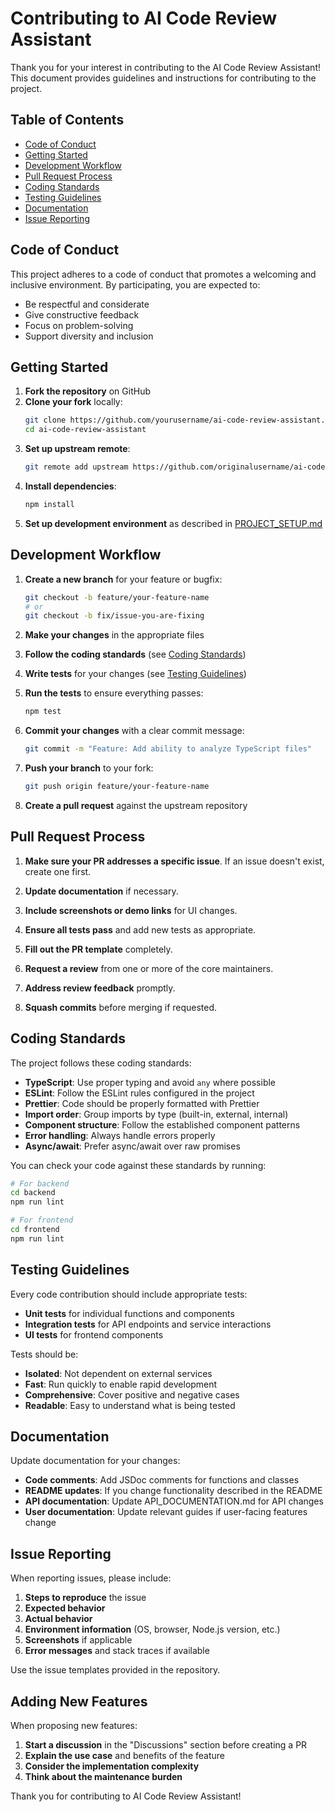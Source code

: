 # Contributing to AI Code Review Assistant

Thank you for your interest in contributing to the AI Code Review Assistant! This document provides guidelines and instructions for contributing to the project.

## Table of Contents

- [Code of Conduct](#code-of-conduct)
- [Getting Started](#getting-started)
- [Development Workflow](#development-workflow)
- [Pull Request Process](#pull-request-process)
- [Coding Standards](#coding-standards)
- [Testing Guidelines](#testing-guidelines)
- [Documentation](#documentation)
- [Issue Reporting](#issue-reporting)

## Code of Conduct

This project adheres to a code of conduct that promotes a welcoming and inclusive environment. By participating, you are expected to:

- Be respectful and considerate
- Give constructive feedback
- Focus on problem-solving
- Support diversity and inclusion

## Getting Started

1. **Fork the repository** on GitHub
2. **Clone your fork** locally:
   ```bash
   git clone https://github.com/yourusername/ai-code-review-assistant.git
   cd ai-code-review-assistant
   ```
3. **Set up upstream remote**:
   ```bash
   git remote add upstream https://github.com/originalusername/ai-code-review-assistant.git
   ```
4. **Install dependencies**:
   ```bash
   npm install
   ```
5. **Set up development environment** as described in [PROJECT_SETUP.md](PROJECT_SETUP.md)

## Development Workflow

1. **Create a new branch** for your feature or bugfix:
   ```bash
   git checkout -b feature/your-feature-name
   # or
   git checkout -b fix/issue-you-are-fixing
   ```

2. **Make your changes** in the appropriate files

3. **Follow the coding standards** (see [Coding Standards](#coding-standards))

4. **Write tests** for your changes (see [Testing Guidelines](#testing-guidelines))

5. **Run the tests** to ensure everything passes:
   ```bash
   npm test
   ```

6. **Commit your changes** with a clear commit message:
   ```bash
   git commit -m "Feature: Add ability to analyze TypeScript files"
   ```

7. **Push your branch** to your fork:
   ```bash
   git push origin feature/your-feature-name
   ```

8. **Create a pull request** against the upstream repository

## Pull Request Process

1. **Make sure your PR addresses a specific issue**. If an issue doesn't exist, create one first.

2. **Update documentation** if necessary.

3. **Include screenshots or demo links** for UI changes.

4. **Ensure all tests pass** and add new tests as appropriate.

5. **Fill out the PR template** completely.

6. **Request a review** from one or more of the core maintainers.

7. **Address review feedback** promptly.

8. **Squash commits** before merging if requested.

## Coding Standards

The project follows these coding standards:

- **TypeScript**: Use proper typing and avoid `any` where possible
- **ESLint**: Follow the ESLint rules configured in the project
- **Prettier**: Code should be properly formatted with Prettier
- **Import order**: Group imports by type (built-in, external, internal)
- **Component structure**: Follow the established component patterns
- **Error handling**: Always handle errors properly
- **Async/await**: Prefer async/await over raw promises

You can check your code against these standards by running:

```bash
# For backend
cd backend
npm run lint

# For frontend
cd frontend
npm run lint
```

## Testing Guidelines

Every code contribution should include appropriate tests:

- **Unit tests** for individual functions and components
- **Integration tests** for API endpoints and service interactions
- **UI tests** for frontend components

Tests should be:

- **Isolated**: Not dependent on external services
- **Fast**: Run quickly to enable rapid development
- **Comprehensive**: Cover positive and negative cases
- **Readable**: Easy to understand what is being tested

## Documentation

Update documentation for your changes:

- **Code comments**: Add JSDoc comments for functions and classes
- **README updates**: If you change functionality described in the README
- **API documentation**: Update API_DOCUMENTATION.md for API changes
- **User documentation**: Update relevant guides if user-facing features change

## Issue Reporting

When reporting issues, please include:

1. **Steps to reproduce** the issue
2. **Expected behavior**
3. **Actual behavior**
4. **Environment information** (OS, browser, Node.js version, etc.)
5. **Screenshots** if applicable
6. **Error messages** and stack traces if available

Use the issue templates provided in the repository.

## Adding New Features

When proposing new features:

1. **Start a discussion** in the "Discussions" section before creating a PR
2. **Explain the use case** and benefits of the feature
3. **Consider the implementation complexity**
4. **Think about the maintenance burden**

Thank you for contributing to AI Code Review Assistant!